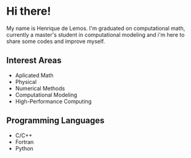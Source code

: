 # Hi there! 

My name is Henrique de Lemos. I'm graduated on computational math, currently a master's student in computational modeling and i'm here to share some codes and improve myself.

## Interest Areas
- Aplicated Math
- Physical
- Numerical Methods
- Computational Modeling
- High-Performance Computing

## Programming Languages
- C/C++
- Fortran
- Python
